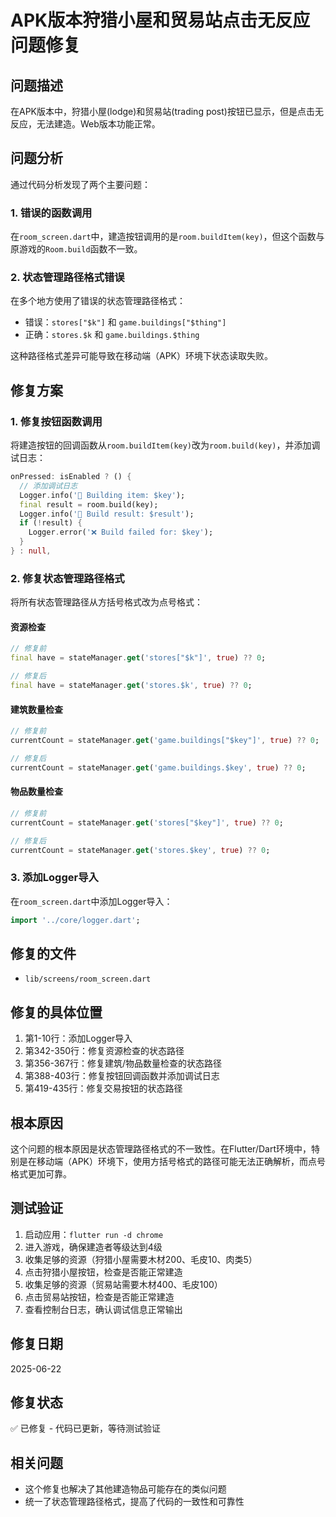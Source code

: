 # APK版本狩猎小屋和贸易站点击无反应问题修复

## 问题描述
在APK版本中，狩猎小屋(lodge)和贸易站(trading post)按钮已显示，但是点击无反应，无法建造。Web版本功能正常。

## 问题分析
通过代码分析发现了两个主要问题：

### 1. 错误的函数调用
在`room_screen.dart`中，建造按钮调用的是`room.buildItem(key)`，但这个函数与原游戏的`Room.build`函数不一致。

### 2. 状态管理路径格式错误
在多个地方使用了错误的状态管理路径格式：
- 错误：`stores["$k"]` 和 `game.buildings["$thing"]`
- 正确：`stores.$k` 和 `game.buildings.$thing`

这种路径格式差异可能导致在移动端（APK）环境下状态读取失败。

## 修复方案

### 1. 修复按钮函数调用
将建造按钮的回调函数从`room.buildItem(key)`改为`room.build(key)`，并添加调试日志：

```dart
onPressed: isEnabled ? () {
  // 添加调试日志
  Logger.info('🔨 Building item: $key');
  final result = room.build(key);
  Logger.info('🔨 Build result: $result');
  if (!result) {
    Logger.error('❌ Build failed for: $key');
  }
} : null,
```

### 2. 修复状态管理路径格式
将所有状态管理路径从方括号格式改为点号格式：

#### 资源检查
```dart
// 修复前
final have = stateManager.get('stores["$k"]', true) ?? 0;

// 修复后  
final have = stateManager.get('stores.$k', true) ?? 0;
```

#### 建筑数量检查
```dart
// 修复前
currentCount = stateManager.get('game.buildings["$key"]', true) ?? 0;

// 修复后
currentCount = stateManager.get('game.buildings.$key', true) ?? 0;
```

#### 物品数量检查
```dart
// 修复前
currentCount = stateManager.get('stores["$key"]', true) ?? 0;

// 修复后
currentCount = stateManager.get('stores.$key', true) ?? 0;
```

### 3. 添加Logger导入
在`room_screen.dart`中添加Logger导入：

```dart
import '../core/logger.dart';
```

## 修复的文件
- `lib/screens/room_screen.dart`

## 修复的具体位置
1. 第1-10行：添加Logger导入
2. 第342-350行：修复资源检查的状态路径
3. 第356-367行：修复建筑/物品数量检查的状态路径  
4. 第388-403行：修复按钮回调函数并添加调试日志
5. 第419-435行：修复交易按钮的状态路径

## 根本原因
这个问题的根本原因是状态管理路径格式的不一致性。在Flutter/Dart环境中，特别是在移动端（APK）环境下，使用方括号格式的路径可能无法正确解析，而点号格式更加可靠。

## 测试验证
1. 启动应用：`flutter run -d chrome`
2. 进入游戏，确保建造者等级达到4级
3. 收集足够的资源（狩猎小屋需要木材200、毛皮10、肉类5）
4. 点击狩猎小屋按钮，检查是否能正常建造
5. 收集足够的资源（贸易站需要木材400、毛皮100）
6. 点击贸易站按钮，检查是否能正常建造
7. 查看控制台日志，确认调试信息正常输出

## 修复日期
2025-06-22

## 修复状态
✅ 已修复 - 代码已更新，等待测试验证

## 相关问题
- 这个修复也解决了其他建造物品可能存在的类似问题
- 统一了状态管理路径格式，提高了代码的一致性和可靠性

